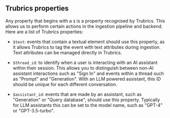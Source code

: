 ## Trubrics properties

Any property that begins with a `$` is a property recognised by Trubrics. This allows us to perform certain actions in the ingestion pipeline and backend. Here are a list of Trubrics properties:

- `$text`: events that contain a textual element should use this property, as it allows Trubrics to tag the event with text attributes during ingestion. Text attributes can be managed directly in Trubrics.

- `$thread_id`: to identify when a user is interacting with an AI assistant within their session. This allows you to distinguish between non-AI assistant interactions such as "Sign In" and events within a thread such as "Prompt" and "Generation". With an LLM powered assistant, this ID should be unique for each different conversation.

- `$assistant_id`: events that are made by an assistant, such as "Generation" or "Query database", should use this property. Typically for LLM assistants this can be set to the model name, such as "GPT-4" or "GPT-3.5-turbo".
